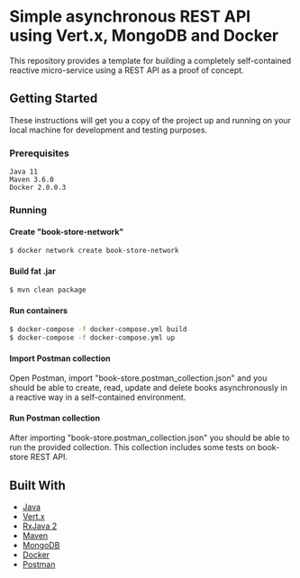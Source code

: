 # Simple asynchronous REST API using Vert.x, MongoDB and Docker

This repository provides a template for building a completely self-contained reactive micro-service using a REST API as a proof of concept.

## Getting Started

These instructions will get you a copy of the project up and running on your local machine for development and testing purposes.

### Prerequisites

```
Java 11
Maven 3.6.0
Docker 2.0.0.3
```

### Running

#### Create "book-store-network"
```bash
$ docker network create book-store-network
```

#### Build fat .jar

```bash
$ mvn clean package
```

#### Run containers

```bash
$ docker-compose -f docker-compose.yml build
$ docker-compose -f docker-compose.yml up
```

#### Import Postman collection
Open Postman, import "book-store.postman_collection.json" and you should be able to create, read, update and delete books asynchronously in a reactive way in a self-contained environment.

#### Run Postman collection
After importing "book-store.postman_collection.json" you should be able to run the provided collection. This collection includes some tests on book-store REST API.

## Built With

* [Java](https://www.java.com/)
* [Vert.x](https://vertx.io/)
* [RxJava 2](http://reactivex.io/)
* [Maven](https://maven.apache.org/)
* [MongoDB](https://www.mongodb.com/)
* [Docker](https://www.docker.com/)
* [Postman](https://www.getpostman.com/)
